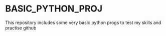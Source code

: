 # BASIC_PYTHON_PROJ
This repository includes some very basic python progs to test my skills and practise github 
